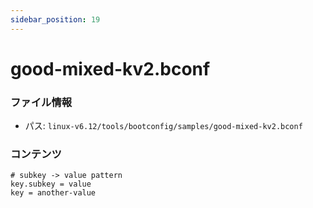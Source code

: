 ```yaml
---
sidebar_position: 19
---
```

# good-mixed-kv2.bconf

### ファイル情報

- パス: `linux-v6.12/tools/bootconfig/samples/good-mixed-kv2.bconf`

### コンテンツ

```bconf
# subkey -> value pattern
key.subkey = value
key = another-value

```
